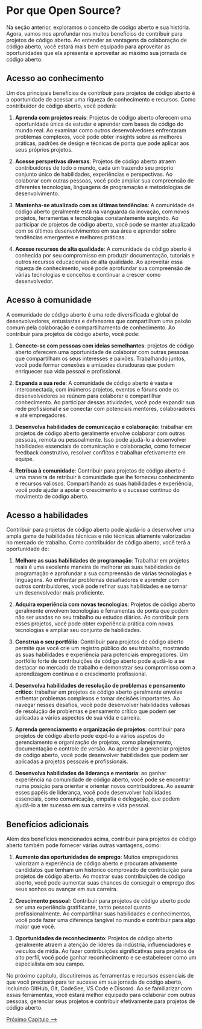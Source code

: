 # Por que Open Source?

Na seção anterior, exploramos o conceito de código aberto e sua história. Agora, vamos nos aprofundar nos muitos benefícios de contribuir para projetos de código aberto. Ao entender as vantagens da colaboração de código aberto, você estará mais bem equipado para aproveitar as oportunidades que ela apresenta e aproveitar ao máximo sua jornada de código aberto.

## Acesso ao conhecimento

Um dos principais benefícios de contribuir para projetos de código aberto é a oportunidade de acessar uma riqueza de conhecimento e recursos. Como contribuidor de código aberto, você poderá:

1. **Aprenda com projetos reais**: Projetos de código aberto oferecem uma oportunidade única de estudar e aprender com bases de código do mundo real. Ao examinar como outros desenvolvedores enfrentaram problemas complexos, você pode obter insights sobre as melhores práticas, padrões de design e técnicas de ponta que pode aplicar aos seus próprios projetos.

2. **Acesse perspetivas diversas**: Projetos de código aberto atraem contribuidores de todo o mundo, cada um trazendo seu próprio conjunto único de habilidades, experiências e perspectivas. Ao colaborar com outras pessoas, você pode ampliar sua compreensão de diferentes tecnologias, linguagens de programação e metodologias de desenvolvimento.

3. **Mantenha-se atualizado com as últimas tendências**: A comunidade de código aberto geralmente está na vanguarda da inovação, com novos projetos, ferramentas e tecnologias constantemente surgindo. Ao participar de projetos de código aberto, você pode se manter atualizado com os últimos desenvolvimentos em sua área e aprender sobre tendências emergentes e melhores práticas.

4. **Acesse recursos de alta qualidade**: A comunidade de código aberto é conhecida por seu compromisso em produzir documentação, tutoriais e outros recursos educacionais de alta qualidade. Ao aproveitar essa riqueza de conhecimento, você pode aprofundar sua compreensão de várias tecnologias e conceitos e continuar a crescer como desenvolvedor.

## Acesso à comunidade

A comunidade de código aberto é uma rede diversificada e global de desenvolvedores, entusiastas e defensores que compartilham uma paixão comum pela colaboração e compartilhamento de conhecimento. Ao contribuir para projetos de código aberto, você pode:

1. **Conecte-se com pessoas com ideias semelhantes**: projetos de código aberto oferecem uma oportunidade de colaborar com outras pessoas que compartilham os seus interesses e paixões. Trabalhando juntos, você pode formar conexões e amizades duradouras que podem enriquecer sua vida pessoal e profissional.

2. **Expanda a sua rede**: A comunidade de código aberto é vasta e interconectada, com inúmeros projetos, eventos e fóruns onde os desenvolvedores se reúnem para colaborar e compartilhar conhecimento. Ao participar dessas atividades, você pode expandir sua rede profissional e se conectar com potenciais mentores, colaboradores e até empregadores.

3. **Desenvolva habilidades de comunicação e colaboração**: trabalhar em projetos de código aberto geralmente envolve colaborar com outras pessoas, remota ou pessoalmente. Isso pode ajudá-lo a desenvolver habilidades essenciais de comunicação e colaboração, como fornecer feedback construtivo, resolver conflitos e trabalhar efetivamente em equipe.

4. **Retribua à comunidade**: Contribuir para projetos de código aberto é uma maneira de retribuir à comunidade que lhe forneceu conhecimento e recursos valiosos. Compartilhando as suas habilidades e experiência, você pode ajudar a apoiar o crescimento e o sucesso contínuo do movimento de código aberto.

## Acesso a habilidades

Contribuir para projetos de código aberto pode ajudá-lo a desenvolver uma ampla gama de habilidades técnicas e não técnicas altamente valorizadas no mercado de trabalho. Como contribuidor de código aberto, você terá a oportunidade de:

1. **Melhore as suas habilidades de programação**: Trabalhar em projetos reais é uma excelente maneira de melhorar as suas habilidades de programação e aprofundar a sua compreensão de várias tecnologias e linguagens. Ao enfrentar problemas desafiadores e aprender com outros contribuidores, você pode refinar suas habilidades e se tornar um desenvolvedor mais proficiente.

2. **Adquira experiência com novas tecnologias**: Projetos de código aberto geralmente envolvem tecnologias e ferramentas de ponta que podem não ser usadas no seu trabalho ou estudos diários. Ao contribuir para esses projetos, você pode obter experiência prática com novas tecnologias e ampliar seu conjunto de habilidades.

3. **Construa o seu portfólio**: Contribuir para projetos de código aberto permite que você crie um registro público do seu trabalho, mostrando as suas habilidades e experiência para potenciais empregadores. Um portfólio forte de contribuições de código aberto pode ajudá-lo a se destacar no mercado de trabalho e demonstrar seu compromisso com a aprendizagem contínua e o crescimento profissional.

4. **Desenvolva habilidades de resolução de problemas e pensamento crítico**: trabalhar em projetos de código aberto geralmente envolve enfrentar problemas complexos e tomar decisões importantes. Ao navegar nesses desafios, você pode desenvolver habilidades valiosas de resolução de problemas e pensamento crítico que podem ser aplicadas a vários aspectos de sua vida e carreira.

5. **Aprenda gerenciamento e organização de projetos**: contribuir para projetos de código aberto pode expô-lo a vários aspetos do gerenciamento e organização de projetos, como planejamento, documentação e controle de versão. Ao aprender a gerenciar projetos de código aberto, você pode desenvolver habilidades que podem ser aplicadas a projetos pessoais e profissionais.

6. **Desenvolva habilidades de liderança e mentoria**: ao ganhar experiência na comunidade de código aberto, você pode se encontrar numa posição para orientar e orientar novos contribuidores. Ao assumir esses papéis de liderança, você pode desenvolver habilidades essenciais, como comunicação, empatia e delegação, que podem ajudá-lo a ter sucesso em sua carreira e vida pessoal.

## Benefícios adicionais

Além dos benefícios mencionados acima, contribuir para projetos de código aberto também pode fornecer várias outras vantagens, como:

1. **Aumento das oportunidades de emprego**: Muitos empregadores valorizam a experiência de código aberto e procuram ativamente candidatos que tenham um histórico comprovado de contribuição para projetos de código aberto. Ao mostrar suas contribuições de código aberto, você pode aumentar suas chances de conseguir o emprego dos seus sonhos ou avançar em sua carreira.

2. **Crescimento pessoal**: Contribuir para projetos de código aberto pode ser uma experiência gratificante, tanto pessoal quanto profissionalmente. Ao compartilhar suas habilidades e conhecimentos, você pode fazer uma diferença tangível no mundo e contribuir para algo maior que você.

3. **Oportunidades de reconhecimento**: Projetos de código aberto geralmente atraem a atenção de líderes da indústria, influenciadores e veículos de mídia. Ao fazer contribuições significativas para projetos de alto perfil, você pode ganhar reconhecimento e se estabelecer como um especialista em seu campo.

No próximo capítulo, discutiremos as ferramentas e recursos essenciais de que você precisará para ter sucesso em sua jornada de código aberto, incluindo GitHub, Git, CodeSee, VS Code e Discord. Ao se familiarizar com essas ferramentas, você estará melhor equipado para colaborar com outras pessoas, gerenciar seus projetos e contribuir efetivamente para projetos de código aberto.

[Próximo Capítulo -->](/translations/pt-br/04-ferramentas-utilizadas.md)